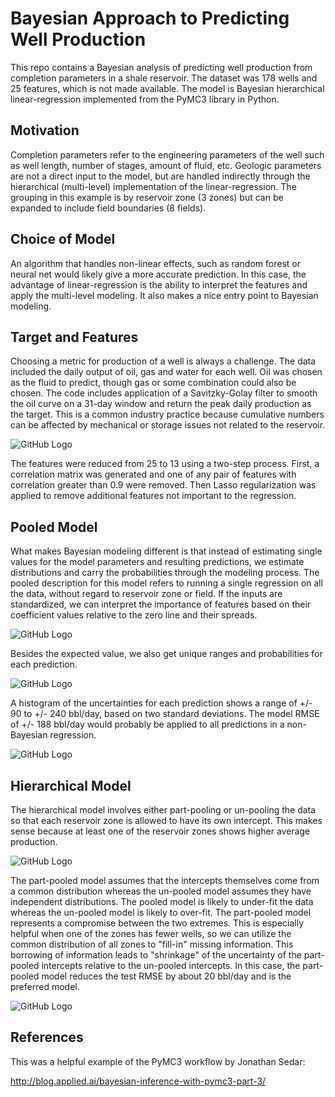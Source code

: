# Bayesian Approach to Predicting Well Production

This repo contains a Bayesian analysis of predicting well production from completion parameters in a shale reservoir.  The dataset was 178 wells and 25 features, which is not made available.  The model is Bayesian hierarchical linear-regression implemented from the PyMC3 library in Python.

## Motivation

Completion parameters refer to the engineering parameters of the well such as well length, number of stages, amount of fluid, etc.  Geologic parameters are not a direct input to the model, but are handled indirectly through the hierarchical (multi-level) implementation of the linear-regression.  The grouping in this example is by reservoir zone (3 zones) but can be expanded to include field boundaries (8 fields).

## Choice of Model

An algorithm that handles non-linear effects, such as random forest or neural net would likely give a more accurate prediction.  In this case, the advantage of linear-regression is the ability to interpret the features and apply the multi-level modeling.  It also makes a nice entry point to Bayesian modeling.

## Target and Features

Choosing a metric for production of a well is always a challenge.  The data included the daily output of oil, gas and water for each well.  Oil was chosen as the fluid to predict, though gas or some combination could also be chosen.  The code includes application of a Savitzky-Golay filter to smooth the oil curve on a 31-day window and return the peak daily production as the target.  This is a common industry practice because cumulative numbers can be affected by mechanical or storage issues not related to the reservoir.

![GitHub Logo](/images/production_plot.png)

The features were reduced from 25 to 13 using a two-step process.  First, a correlation matrix was generated and one of any pair of features with correlation greater than 0.9 were removed.  Then Lasso regularization was applied to remove additional features not important to the regression.

## Pooled Model

What makes Bayesian modeling different is that instead of estimating single values for the model parameters and resulting predictions, we estimate distributions and carry the probabilities through the modeling process.  The pooled description for this model refers to running a single regression on all the data, without regard to reservoir zone or field.  If the inputs are standardized, we can interpret the importance of features based on their coefficient values relative to the zero line and their spreads.

![GitHub Logo](/images/coeff_pooled_rm.png)

Besides the expected value, we also get unique ranges and probabilities for each prediction.

![GitHub Logo](/images/pred_pooled_rm.png)

A histogram of the uncertainties for each prediction shows a range of +/- 90 to +/- 240 bbl/day, based on two standard deviations.  The model RMSE of +/- 188 bbl/day would probably be applied to all predictions in a non-Bayesian regression.

![GitHub Logo](/images/pred_uncertainty.png)

## Hierarchical Model

The hierarchical model involves either part-pooling or un-pooling the data so that each reservoir zone is allowed to have its own intercept.  This makes sense because at least one of the reservoir zones shows higher average production.

![GitHub Logo](/images/reservoir_violinplot.png)

The part-pooled model assumes that the intercepts themselves come from a common distribution whereas the un-pooled model assumes they have independent distributions.  The pooled model is likely to under-fit the data whereas the un-pooled model is likely to over-fit.  The part-pooled model represents a compromise between the two extremes.  This is especially helpful when one of the zones has fewer wells, so we can utilize the common distribution of all zones to "fill-in" missing information.  This borrowing of information leads to "shrinkage" of the uncertainty of the part-pooled intercepts relative to the un-pooled intercepts.  In this case, the part-pooled model reduces the test RMSE by about 20 bbl/day and is the preferred model.

![GitHub Logo](/images/b0_dist_reservoir_rm.png)

## References

This was a helpful example of the PyMC3 workflow by Jonathan Sedar:

http://blog.applied.ai/bayesian-inference-with-pymc3-part-3/
